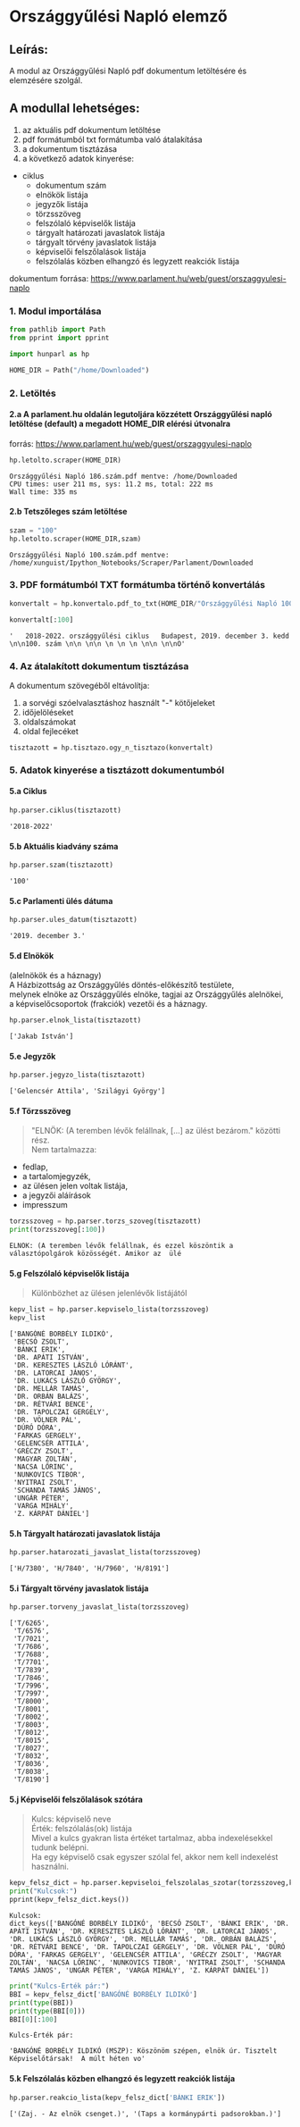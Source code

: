 # Országgyűlési Napló elemző
## Leírás:  
A modul az Országgyűlési Napló pdf dokumentum letöltésére és elemzésére szolgál.
## A modullal lehetséges:
   1. az aktuális pdf dokumentum letöltése  
   2. pdf formátumból txt formátumba való átalakítása  
   3. a dokumentum tisztázása  
   4. a következő adatok kinyerése:
   
* ciklus  
   * dokumentum szám
   * elnökök listája
   * jegyzők listája
   * törzsszöveg
   * felszólaló képviselők listája
   * tárgyalt határozati javaslatok listája
   * tárgyalt törvény javaslatok listája
   * képviselői felszőlalások listája
   * felszólalás közben elhangzó és legyzett reakciók listája

dokumentum forrása: https://www.parlament.hu/web/guest/orszaggyulesi-naplo

### 1. Modul importálása


```python
from pathlib import Path
from pprint import pprint

import hunparl as hp

HOME_DIR = Path("/home/Downloaded")
```

### 2. Letöltés
#### 2.a A parlament.hu oldalán legutoljára közzétett Országgyűlési napló letöltése (default) a megadott HOME_DIR elérési útvonalra
forrás: https://www.parlament.hu/web/guest/orszaggyulesi-naplo

```python
hp.letolto.scraper(HOME_DIR)
```

    Országgyűlési Napló 186.szám.pdf mentve: /home/Downloaded
    CPU times: user 211 ms, sys: 11.2 ms, total: 222 ms
    Wall time: 335 ms


#### 2.b Tetszőleges szám letöltése


```python
szam = "100"
hp.letolto.scraper(HOME_DIR,szam)
```

    Országgyűlési Napló 100.szám.pdf mentve: /home/xunguist/Ipython_Notebooks/Scraper/Parlament/Downloaded


### 3. PDF formátumból TXT formátumba történő konvertálás


```python
konvertalt = hp.konvertalo.pdf_to_txt(HOME_DIR/"Országgyűlési Napló 100.szám.pdf")
```

```python
konvertalt[:100]
```

    '   2018-2022. országgyűlési ciklus   Budapest, 2019. december 3. kedd \n\n100. szám \n\n \n\n \n \n \n \n\n \n\nO'



### 4. Az átalakított dokumentum tisztázása

A dokumentum szövegéből eltávolítja:

1.  a sorvégi szóelvalasztáshoz használt "-" kötőjeleket  
2. időjelöléseket 
3. oldalszámokat  
4. oldal fejlecéket

```
tisztazott = hp.tisztazo.ogy_n_tisztazo(konvertalt)
```

### 5. Adatok kinyerése a tisztázott dokumentumból

#### 5.a Ciklus


```python
hp.parser.ciklus(tisztazott)
```
    '2018-2022'


#### 5.b Aktuális kiadvány száma


```python
hp.parser.szam(tisztazott)
```
    '100'

#### 5.c Parlamenti ülés dátuma

```python
hp.parser.ules_datum(tisztazott)
```




    '2019. december 3.'

#### 5.d Elnökök
(alelnökök és a háznagy)  
A Házbizottság az Országgyűlés döntés-előkészítő testülete,  
melynek elnöke az Országgyűlés elnöke, tagjai az Országgyűlés alelnökei,  
a képviselőcsoportok (frakciók) vezetői és a háznagy.  


```python
hp.parser.elnok_lista(tisztazott)
```

    ['Jakab István']

#### 5.e Jegyzők

```python
hp.parser.jegyzo_lista(tisztazott)
```
    ['Gelencsér Attila', 'Szilágyi György']
    

#### 5.f Törzsszöveg
> "ELNÖK: (A teremben lévők felállnak, [...] az ülést bezárom." közötti rész.  
> Nem tartalmazza:
* fedlap, 
* a tartalomjegyzék, 
* az ülésen jelen voltak listája, 
* a jegyzői aláírások
* impresszum


```python
torzsszoveg = hp.parser.torzs_szoveg(tisztazott)
print(torzsszoveg[:100])
```

    ELNÖK: (A teremben lévők felállnak, és ezzel köszöntik a választópolgárok közösségét. Amikor az  ülé


#### 5.g Felszólaló képviselők listája
> Különbözhet az ülésen jelenlévők listájától


```python
kepv_list = hp.parser.kepviselo_lista(torzsszoveg)
kepv_list
```

    ['BANGÓNÉ BORBÉLY ILDIKÓ',
     'BECSÓ ZSOLT',
     'BÁNKI ERIK',
     'DR. APÁTI ISTVÁN',
     'DR. KERESZTES LÁSZLÓ LÓRÁNT',
     'DR. LATORCAI JÁNOS',
     'DR. LUKÁCS LÁSZLÓ GYÖRGY',
     'DR. MELLÁR TAMÁS',
     'DR. ORBÁN BALÁZS',
     'DR. RÉTVÁRI BENCE',
     'DR. TAPOLCZAI GERGELY',
     'DR. VÖLNER PÁL',
     'DÚRÓ DÓRA',
     'FARKAS GERGELY',
     'GELENCSÉR ATTILA',
     'GRÉCZY ZSOLT',
     'MAGYAR ZOLTÁN',
     'NACSA LŐRINC',
     'NUNKOVICS TIBOR',
     'NYITRAI ZSOLT',
     'SCHANDA TAMÁS JÁNOS',
     'UNGÁR PÉTER',
     'VARGA MIHÁLY',
     'Z. KÁRPÁT DÁNIEL']

#### 5.h Tárgyalt határozati javaslatok listája

```python
hp.parser.hatarozati_javaslat_lista(torzsszoveg)
```

    ['H/7380', 'H/7840', 'H/7960', 'H/8191']

#### 5.i Tárgyalt törvény javaslatok listája

```python
hp.parser.torveny_javaslat_lista(torzsszoveg)
```
    ['T/6265',
     'T/6576',
     'T/7021',
     'T/7686',
     'T/7688',
     'T/7701',
     'T/7839',
     'T/7846',
     'T/7996',
     'T/7997',
     'T/8000',
     'T/8001',
     'T/8002',
     'T/8003',
     'T/8012',
     'T/8015',
     'T/8027',
     'T/8032',
     'T/8036',
     'T/8038',
     'T/8190']

#### 5.j Képviselői felszőlalások szótára
> Kulcs: képviselő neve  
> Érték: felszólalás(ok) listája  
> Mivel a kulcs gyakran lista értéket tartalmaz, abba indexelésekkel tudunk belépni.  
> Ha egy képviselő csak egyszer szólal fel, akkor nem kell indexelést használni.  

```python
kepv_felsz_dict = hp.parser.kepviseloi_felszolalas_szotar(torzsszoveg,kepv_list)
print("Kulcsok:")
pprint(kepv_felsz_dict.keys())
```

    Kulcsok:
    dict_keys(['BANGÓNÉ BORBÉLY ILDIKÓ', 'BECSÓ ZSOLT', 'BÁNKI ERIK', 'DR. APÁTI ISTVÁN', 'DR. KERESZTES LÁSZLÓ LÓRÁNT', 'DR. LATORCAI JÁNOS', 'DR. LUKÁCS LÁSZLÓ GYÖRGY', 'DR. MELLÁR TAMÁS', 'DR. ORBÁN BALÁZS', 'DR. RÉTVÁRI BENCE', 'DR. TAPOLCZAI GERGELY', 'DR. VÖLNER PÁL', 'DÚRÓ DÓRA', 'FARKAS GERGELY', 'GELENCSÉR ATTILA', 'GRÉCZY ZSOLT', 'MAGYAR ZOLTÁN', 'NACSA LŐRINC', 'NUNKOVICS TIBOR', 'NYITRAI ZSOLT', 'SCHANDA TAMÁS JÁNOS', 'UNGÁR PÉTER', 'VARGA MIHÁLY', 'Z. KÁRPÁT DÁNIEL'])

```python
print("Kulcs-Érték pár:")
BBI = kepv_felsz_dict['BANGÓNÉ BORBÉLY ILDIKÓ']
print(type(BBI))
print(type(BBI[0]))
BBI[0][:100]
```
    Kulcs-Érték pár:

    'BANGÓNÉ BORBÉLY ILDIKÓ (MSZP): Köszönöm szépen, elnök úr. Tisztelt Képviselőtársak!  A múlt héten vo'

#### 5.k Felszólalás közben elhangzó és legyzett reakciók listája


```python
hp.parser.reakcio_lista(kepv_felsz_dict['BÁNKI ERIK'])
```

    ['(Zaj. - Az elnök csenget.)', '(Taps a kormánypárti padsorokban.)']
